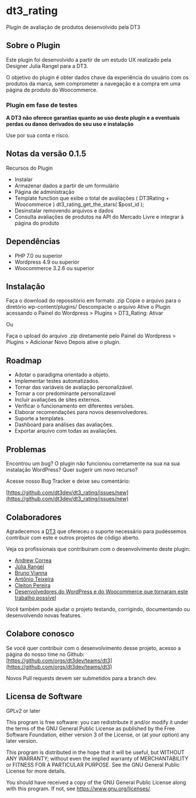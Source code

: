 # dt3_rating #

Plugin de avaliação de produtos desenvolvido pela DT3

## Sobre o Plugin ##

Este plugin foi desenvolvido a partir de um estudo UX realizado pela Designer Julia Rangel para a DT3.

O objetivo do plugin é obter dados chave da experiência do usuário com os produtos da marca, sem comprometer a navegação e a compra em uma página de produto do Woocommerce.

### Plugin em fase de testes ###

**A DT3 não oferece garantias quanto ao uso deste plugin e a eventuais perdas ou danos derivados do seu uso e instalação**

Use por sua conta e risco.

## Notas da versão 0.1.5 ##

Recursos do Plugin

* Instalar
* Armazenar dados a partir de um formulário
* Página de administração
* Template function que exibe o total de avaliações ( DT3Rating + Woocommerce )  dt3_rating_get_the_stars( $post_id );
* Desinstalar removendo arquivos e dados
* Consulta avaliações de produtos na API do Mercado Livre e integrar à página do produto

## Dependências ##

* PHP 7.0 ou superior
* Wordpress 4.9 ou superior
* Woocommerce 3.2.6 ou superior

## Instalação ##

Faça o download do repossitório em formato .zip
Copie o arquivo para o diretório wp-content/plugins/
Descompacte o arquivo
Ative o Plugin acessando o Painel do Wordpress > Plugins > DT3_Rating: Ativar

Ou

Faça o upload do arquivo .zip diretamente pelo Painel do Wordpress > Plugins > Adicionar Novo
Depois ative o plugin.

## Roadmap ##

* Adotar o paradigma orientado a objeto.
* Implementar testes automatizados.
* Tornar das variáveis de avaliação personalizável.
* Tornar a cor predominante  personalizavel
* Incluir avaliações de sites externos.
* Verificar o funcionamento em diferentes versões.
* Elaborar recomendações para novos desenvolvedores.
* Suporte a templates.
* Dashboard para análises das avaliações.
* Exportar arquivo com todas as avaliações.

## Problemas ##

Encontrou um bug? O plugin não funcionou corretamente na sua na sua instalação WordPress? Quer sugerir um novo recurso?

Acesse nosso Bug Tracker e deixe seu comentário:

[https://github.com/dt3dev/dt3_rating/issues/new](https://github.com/dt3dev/dt3_rating/issues/new)


## Colaboradores ##

Agradecemos a [DT3](https://www.dt3.com.br) que ofereceu o suporte necessário para pudéssemos contribuir com este e outros projetos de código aberto.

Veja os profissionais que contribuiram com o desenvolvimento deste  plugin:

* [Andrew Correa](#)
* [Júlia Rangel](https://www.behance.net/rangeljulia)
* [Bruno Vianna](https://github.com/luizbweb)
* [Antônio Teixeira](#)
* [Cleiton Pereira](https://github.com/cleitonper)
* [Desenvolvedores do WordPress e do Woocommerce que tornaram este  trabalho possível](https://br.wordpress.org/)

Você também pode ajudar o projeto testando, corrigindo, documentando ou desenvolvendo novas features.

## Colabore conosco ##

Se você quer contribuir com o desenvolvimento desse projeto, acesso a página do nosso time no Github:
[https://github.com/orgs/dt3dev/teams/dt3](https://github.com/orgs/dt3dev/teams/dt3)

Novos Pull requests devem ser submetidos para a branch dev.


## Licensa de Software ##

GPLv2 or later

This program is free software: you can redistribute it and/or modify
it under the terms of the GNU General Public License as published by
the Free Software Foundation, either version 3 of the License, or
(at your option) any later version.

This program is distributed in the hope that it will be useful,
but WITHOUT ANY WARRANTY; without even the implied warranty of
MERCHANTABILITY or FITNESS FOR A PARTICULAR PURPOSE.  See the
GNU General Public License for more details.

You should have received a copy of the GNU General Public License
along with this program.  If not, see <https://www.gnu.org/licenses/>.

